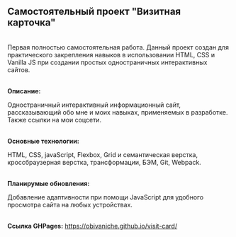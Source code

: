 <h2>Самостоятельный проект "Визитная карточка"</h2>

<br>Первая полностью самостоятельная работа. Данный проект создан для практического закрепления навыков в использовании HTML, CSS и Vanilla JS при создании простых одностраничных интерактивных сайтов.

<br><strong>Описание:</strong> <p>Одностраничный интерактивный информационный сайт, рассказывающий обо мне и моих навыках, применяемых в разработке. Также ссылки на мои соцсети.</p>

<br><strong>Основные технологии:</strong> <p>HTML, CSS, javaScript, Flexbox, Grid и семантическая верстка, кроссбраузерная верстка, трансформации, БЭМ, Git, Webpack.</p>

<br><strong>Планирумые обновления:</strong> <p>Добавление адаптивности при помощи JavaScript для удобного просмотра сайта на любых устройствах.<p>

<br><strong>Ссылка GHPages:</strong> https://obivaniche.github.io/visit-card/
